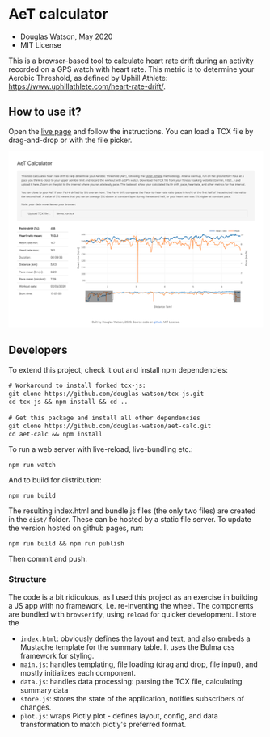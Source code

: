 # AeT calculator

- Douglas Watson, May 2020
- MIT License

This is a browser-based tool to calculate heart rate drift during an activity recorded on a GPS watch with heart rate. This metric is to determine your Aerobic Threshold, as defined by Uphill Athlete: https://www.uphillathlete.com/heart-rate-drift/.

## How to use it?

Open the [live page](https://douglas-watson.github.io/aet-calc/index.html) and follow the instructions. You can load a TCX file by drag-and-drop or with the file picker.

![Screenshot](screenshot.png)

## Developers

To extend this project, check it out and install npm dependencies:

```
# Workaround to install forked tcx-js:
git clone https://github.com/douglas-watson/tcx-js.git
cd tcx-js && npm install && cd ..

# Get this package and install all other dependencies
git clone https://github.com/douglas-watson/aet-calc.git
cd aet-calc && npm install
```

To run a web server with live-reload, live-bundling etc.:

```
npm run watch
```

And to build for distribution:

```
npm run build
```

The resulting index.html and bundle.js files (the only two files) are created in the `dist/` folder. These can be hosted by a static file server. To update the version hosted on github pages, run:

```
npm run build && npm run publish
```

Then commit and push.

### Structure

The code is a bit ridiculous, as I used this project as an exercise in building a JS app with no framework, i.e. re-inventing the wheel. The components are bundled with `browserify`, using `reload` for quicker development. I store the

- `index.html`: obviously defines the layout and text, and also embeds a Mustache template for the summary table. It uses the Bulma css framework for styling.
- `main.js`: handles templating, file loading (drag and drop, file input), and mostly initializes each component.
- `data.js`: handles data processing: parsing the TCX file, calculating summary data
- `store.js`: stores the state of the application, notifies subscribers of changes.
- `plot.js`: wraps Plotly plot - defines layout, config, and data transformation to match plotly's preferred format.
